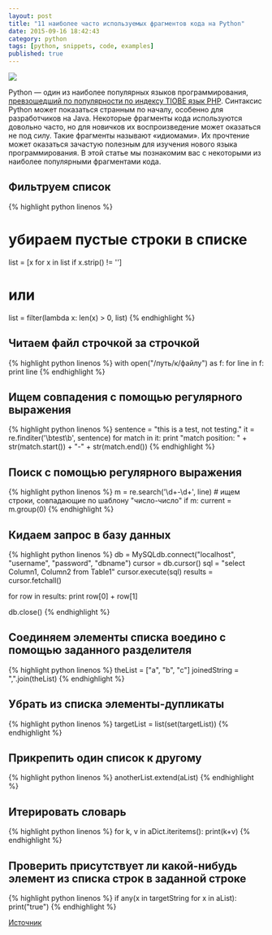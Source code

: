 ```yaml
---
layout: post
title: "11 наиболее часто используемых фрагментов кода на Python"
date: 2015-09-16 18:42:43
category: python
tags: [python, snippets, code, examples]
published: true
---
```

<img src="https://theasder.github.io/img/pylogo.png" class="img-responsive" /><br />

Python &mdash; один из наиболее популярных языков программирования, [превзошедший по популярности по индексу TIOBE язык PHP](http://www.tiobe.com/index.php/content/paperinfo/tpci/index.html).
Синтаксис Python может показаться странным по началу, особенно для разработчиков на Java. Некоторые фрагменты кода используются довольно часто, но для новичков их воспроизведение может оказаться не под силу. Такие фрагменты называют «идиомами». Их прочтение может оказаться зачастую полезным для изучения нового языка программирования. В этой статье мы познакомим вас с некоторыми из наиболее популярными фрагментами кода.

<!-- more -->

## Фильтруем список


{% highlight python linenos %}
# убираем пустые строки в списке
list = [x for x in list if x.strip() != '']
# или
list = filter(lambda x: len(x) > 0, list)
{% endhighlight %}

## Читаем файл строчкой за строчкой


{% highlight python linenos %}
with open("/путь/к/файлу") as f:
    for line in f:
        print line
{% endhighlight %}
   
## Ищем совпадения с помощью регулярного выражения


{% highlight python linenos %}
sentence = "this is a test, not testing."
it = re.finditer('\\btest\\b', sentence)
for match in it:
    print "match position: " + str(match.start()) + "-" +   str(match.end())
{% endhighlight %}      

## Поиск с помощью регулярного выражения

{% highlight python linenos %}
m = re.search('\d+-\d+', line) # ищем строки, совпадающие по шаблону "число-число"
if m:
    current = m.group(0)
{% endhighlight %}
       
## Кидаем запрос в базу данных

{% highlight python linenos %}
db = MySQLdb.connect("localhost", "username", "password", "dbname")
cursor = db.cursor()
sql = "select Column1, Column2 from Table1"
cursor.execute(sql)
results = cursor.fetchall()
 
for row in results:
    print row[0] + row[1]
 
db.close()
{% endhighlight %}
   
## Соединяем элементы списка воедино с помощью заданного разделителя

{% highlight python linenos %}
theList = ["a", "b", "c"]
joinedString = ",".join(theList)
{% endhighlight %}
  
## Убрать из списка элементы-дупликаты

{% highlight python linenos %}
targetList = list(set(targetList))
{% endhighlight %}
    
## Прикрепить один список к другому

{% highlight python linenos %}
anotherList.extend(aList)
{% endhighlight %}
  
## Итерировать словарь

{% highlight python linenos %}
for k, v in aDict.iteritems():
    print(k+v)
{% endhighlight %}

## Проверить присутствует ли какой-нибудь элемент из списка строк в заданной строке

{% highlight python linenos %}
if any(x in targetString for x in aList):
    print("true")
{% endhighlight %}
     
        
[Источник](http://www.programcreek.com/2015/05/most-frequently-used-python-code-fragments-for-java-developers/)
        


